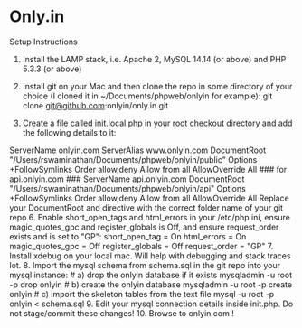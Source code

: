 Only.in
=======

Setup Instructions

1. Install the LAMP stack, i.e. Apache 2, MySQL 14.14 (or above) and PHP 5.3.3 (or above)

2. Install git on your Mac and then clone the repo in some directory of your choice (I cloned it in ~/Documents/phpweb/onlyin for example): git clone git@github.com:onlyin/only.in.git

3. Create a file called init.local.php in your root checkout directory and add the following details to it:

<?php

define('BASE_URL', 'http://onlyin.com');
define('PATH_PREFIX', ''); // eg. /onlyin

// database credentials
define('DBHOST', 'localhost');
define('DBUSER', '');
define('DBPASS', '');
define('DBNAME', 'onlyin');

Be sure to update your BASE_URL with whatever URL you end up using. Also be sure to update your database connection details.

4. Add onlyin.com to your hosts file to point back to localhost:

127.0.0.1 onlyin.com

onlyin.com will point to your dev instance, whereas only.in will point to the production (linode) instance

5. Add the following entry to the end of your httpd.conf:

### for onlyin.com ###
NameVirtualHost *:80
<VirtualHost *:80>
  ServerName onlyin.com
  ServerAlias www.onlyin.com                                                                                                                                                                     
  DocumentRoot "/Users/rswaminathan/Documents/phpweb/onlyin/public"
  <Directory "/Users/rswaminathan/Documents/phpweb/onlyin/public">
    Options +FollowSymlinks
    Order allow,deny
    Allow from all
    AllowOverride All
  </Directory>                                                                                                                                                                                                
</VirtualHost>

### for api.onlyin.com ###                                                                                                                                                                                    
<VirtualHost *:80>                                                                                                                                                                                            
  ServerName api.onlyin.com                                                                                                                                                                                   
  DocumentRoot "/Users/rswaminathan/Documents/phpweb/onlyin/api"                                                                                                                                              
  <Directory "/Users/rswaminathan/Documents/phpweb/onlyin/api">                                                                                                                                               
    Options +FollowSymlinks                                                                                                                                                                                   
    Order allow,deny                                                                                                                                                                                          
    Allow from all                                                                                                                                                                                            
    AllowOverride All                                                                                                                                                                                         
  </Directory>                                                                                                                                                                                                
</VirtualHost>                                                                                                                                                                                                

Replace your DocumentRoot and <Directory> directive with the correct folder name of your git repo

6. Enable short_open_tags and html_errors in your /etc/php.ini, ensure magic_quotes_gpc and register_globals is Off, and ensure request_order exists and is set to "GP":

short_open_tag = On
html_errors = On
magic_quotes_gpc = Off
register_globals = Off
request_order = "GP"

7. Install xdebug on your local mac. Will help with debugging and stack traces lot.

8. Import the mysql schema from schema.sql in the git repo into your mysql instance:

# a) drop the onlyin database if it exists
mysqladmin -u root -p drop onlyin 

# b) create the onlyin database
mysqladmin -u root -p create onlyin 

# c) import the skeleton tables from the text file
mysql -u root -p onlyin < schema.sql

9. Edit your mysql connection details inside init.php. Do not stage/commit these changes!

10. Browse to onlyin.com !
